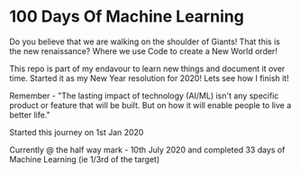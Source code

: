 # 100 Days Of Machine Learning

Do you believe that we are walking on the shoulder of Giants!
That this is the new renaissance? 
Where we use Code to create a New World order! 

This repo is part of my endavour to learn new things and document it over time. Started it as my New Year resolution for 2020! Lets see how I finish it!  

Remember - "The lasting impact of technology (AI/ML) isn't any specific product or feature that will be built. But on how it will enable people to live a better life."


Started this journey on 1st Jan 2020 

Currently @ the half way mark - 10th July 2020 and completed 33 days of Machine Learning (ie 1/3rd of the target)

